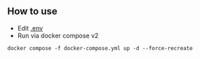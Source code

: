 ## How to use
- Edit [.env](.env)
- Run via docker compose v2
```
docker compose -f docker-compose.yml up -d --force-recreate
```
